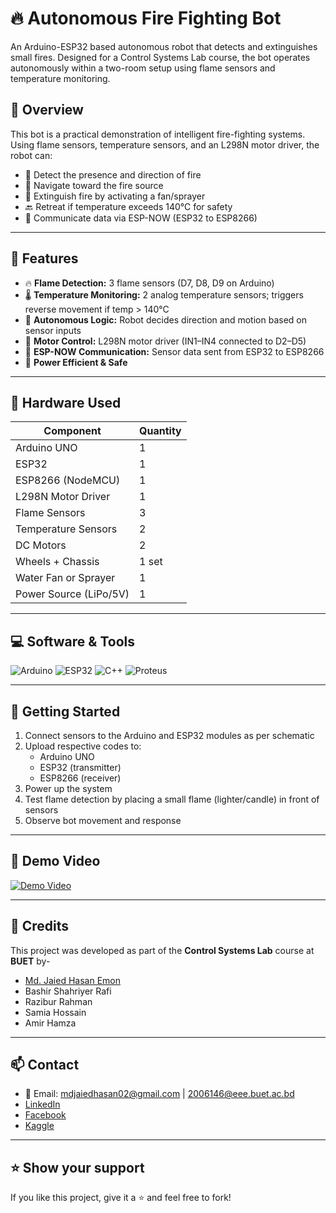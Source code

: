 # 🔥 Autonomous Fire Fighting Bot

An Arduino-ESP32 based autonomous robot that detects and extinguishes small fires. Designed for a Control Systems Lab course, the bot operates autonomously within a two-room setup using flame sensors and temperature monitoring.

## 📌 Overview

This bot is a practical demonstration of intelligent fire-fighting systems. Using flame sensors, temperature sensors, and an L298N motor driver, the robot can:

- 🔎 Detect the presence and direction of fire
- 🧭 Navigate toward the fire source
- 🧯 Extinguish fire by activating a fan/sprayer
- 🔙 Retreat if temperature exceeds 140°C for safety
- 📡 Communicate data via ESP-NOW (ESP32 to ESP8266)

---

## 🧠 Features

- 🔥 **Flame Detection:** 3 flame sensors (D7, D8, D9 on Arduino)
- 🌡️ **Temperature Monitoring:** 2 analog temperature sensors; triggers reverse movement if temp > 140°C
- 🧠 **Autonomous Logic:** Robot decides direction and motion based on sensor inputs
- 🚗 **Motor Control:** L298N motor driver (IN1–IN4 connected to D2–D5)
- 📶 **ESP-NOW Communication:** Sensor data sent from ESP32 to ESP8266
- 🔌 **Power Efficient & Safe**

---

## 🔧 Hardware Used

| Component              | Quantity |
|------------------------|----------|
| Arduino UNO            | 1        |
| ESP32                  | 1        |
| ESP8266 (NodeMCU)      | 1        |
| L298N Motor Driver     | 1        |
| Flame Sensors          | 3        |
| Temperature Sensors    | 2        |
| DC Motors              | 2        |
| Wheels + Chassis       | 1 set    |
| Water Fan or Sprayer   | 1        |
| Power Source (LiPo/5V) | 1        |

---

## 💻 Software & Tools

![Arduino](https://img.shields.io/badge/-Arduino-00979D?logo=arduino&logoColor=white)
![ESP32](https://img.shields.io/badge/-ESP32-E7352C?logo=espressif&logoColor=white)
![C++](https://img.shields.io/badge/-C++-00599C?logo=c%2B%2B&logoColor=white)
![Proteus](https://img.shields.io/badge/-Proteus-004881?logo=proteus&logoColor=white)

---


## 🚀 Getting Started

1. Connect sensors to the Arduino and ESP32 modules as per schematic
2. Upload respective codes to:
   - Arduino UNO
   - ESP32 (transmitter)
   - ESP8266 (receiver)
3. Power up the system
4. Test flame detection by placing a small flame (lighter/candle) in front of sensors
5. Observe bot movement and response

---

## 📸 Demo Video
[![Demo Video](https://img.shields.io/badge/-Watch%20on%20YouTube-FF0000?logo=youtube&logoColor=white)](https://youtu.be/53YkKtoe7tw)


---

## 🙌 Credits

This project was developed as part of the **Control Systems Lab** course at **BUET** by-
- [Md. Jaied Hasan Emon](https://github.com/jh-emon002)
- Bashir Shahriyer Rafi
- Razibur Rahman
- Samia Hossain
- Amir Hamza

---

## 📫 Contact

- 📧 Email: [mdjaiedhasan02@gmail.com](mailto:mdjaiedhasan02@gmail.com) | [2006146@eee.buet.ac.bd](mailto:2006146@eee.buet.ac.bd)  
-  [LinkedIn](https://www.linkedin.com/in/md-jaied-hasan)  
-  [Facebook](https://www.facebook.com/jh.emon.002)  
-  [Kaggle](https://www.kaggle.com/jaiedhasanemon)

---

## ⭐️ Show your support

If you like this project, give it a ⭐ and feel free to fork!



